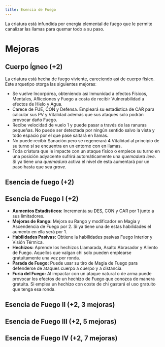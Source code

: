 ```yaml
---
title: Esencia de Fuego
---
```


La criatura está infundida por energía elemental de fuego que le permite canalizar las llamas para quemar todo a su paso.

# Mejoras

## Cuerpo Ígneo (+2)

La criatura está hecha de fuego viviente, careciendo así de cuerpo físico. Este arquetipo otorga las siguientes mejoras:

- Se vuelve Incorpórea, obteniendo así Inmunidad a efectos Físicos, Mentales, Aflicciones y Fuego a costa de recibir Vulnerabilidad a efectos de Hielo y Agua.
- Carece de FUE, CON y Defensa. Empleará su estadística de CAR para calcular sus PV y Vitalidad además que sus ataques solo podrán provocar daño Fuego.
- Recibe velocidad de vuelo 1 y puede pasar a través de las ranuras pequeñas. No puede ser detectada por ningún sentido salvo la vista y todo espacio por el que pase saltará en llamas.
- No puede recibir Sanación pero se regenerará 4 Vitalidad al principio de su turno si se encuentra en un entorno con en llamas.
- Toda criatura que le impacte con un ataque físico o empiece su turno en una posición adyacente sufrirá automáticamente una *quemadura leve*. Si ya tiene una *quemadura* activa el nivel de esta aumentará por un paso hasta que sea *grave*.

## Esencia de fuego (+2)

## Esencia de Fuego I (+2)

- **Aumentos Estadísticos:** Incrementa su DES, CON y CAR por 1 junto a sus limitadores. 
- **Mejoras de Rango:** Mejora su Rango y modificador en Magia y Ascendencia de Fuego por 2. Si ya tiene una de estas habilidades el aumento en ella será por 1. 
- **Habilidades Pasivas:** Obtiene la habilidades pasivas Fuego Interior y Visión Térmica.
- **Hechizos:** Aprende los hechizos Llamarada, Asalto Abrasador y Aliento de Fuego. Aquellos que valgan chi solo pueden emplearse gratuitamente una vez por ronda.
- **Parada de Fuego:** Puede usar su tiro de Magia de Fuego para defenderse de ataques cuerpo a cuerpo y a distancia.
- **Furia del Fuego:** Al impactar con un ataque natural o de arma puede provocar los efectos de un hechizo de Fuego que conozca de manera gratuita. Si emplea un hechizo con coste de chi gastará el uso gratuito que tenga esa ronda.

## Esencia de Fuego II (+2, 3 mejoras)

## Esencia de Fuego III (+2, 5 mejoras)

## Esencia de Fuego IV (+2, 7 mejoras)
